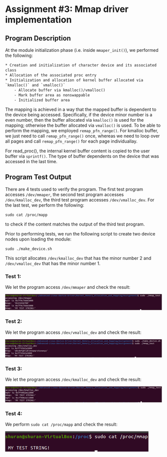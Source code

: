 # Assignment #3: Mmap driver implementation

## Program Description

At the module initialization phase (i.e. inside `mmaper_init()`), we performed the following:

    * Creation and initialization of character device and its associated class
    * Allocation of the associated proc entry
    * Initialization and allocation of kernel buffer allocated via `kmalloc()` and `vmalloc()`
        - Allocate buffer via kmalloc()/vmalloc()
        - Mark buffer area as nonswappable
        - Initialized buffer area 

The mapping is achieved in a way that the mapped buffer is dependent to the device being accessed. Specifically, if the device minor number
is a even number, then the buffer allocated via `kmalloc()` is used for the mapping; otherwise the buffer allocated via `vmalloc()` is used.
To be able to perform the mapping, we employed `remap_pfn_range()`. For kmalloc buffer, we just need to call `remap_pfn_range()` once, whereas 
we need to loop over all pages and call `remap_pfn_range()` for each page individuallay.

For read_proc(), the internal kernel buffer content is copied to the user buffer via `sprintf()`. The type of buffer dependents on the device that 
was accessed in the last time.


## Program Test Output

There are 4 tests used to verify the program. The first test program accesses `/dev/mmaper`, the second test program accesses `/dev/kmalloc_dev`,
the third test program accesses `/dev/vmalloc_dev`. For the last test, we perform the following:

    sudo cat /proc/mapp

to check if the content matches the output of the third test program.

Prior to performing tests, we run the following script to create two device nodes upon loading the module:

    sudo ./make_device.sh

This script allocates `/dev/kmalloc_dev` that has the minor number 2 and `/dev/vmalloc_dev` that has the minor number 1.

### Test 1:

We let the program access `/dev/mmaper` and check the result:

<img src="./images/test1.png">


### Test 2:

We let the program access `/dev/vmalloc_dev` and check the result:

<img src="./images/test2.png">


### Test 3:

We let the program access `/dev/kmalloc_dev` and check the result:

<img src="./images/test3.png">


### Test 4:

We perform `sudo cat /proc/mapp` and check the result:

<img src="./images/test4.png">